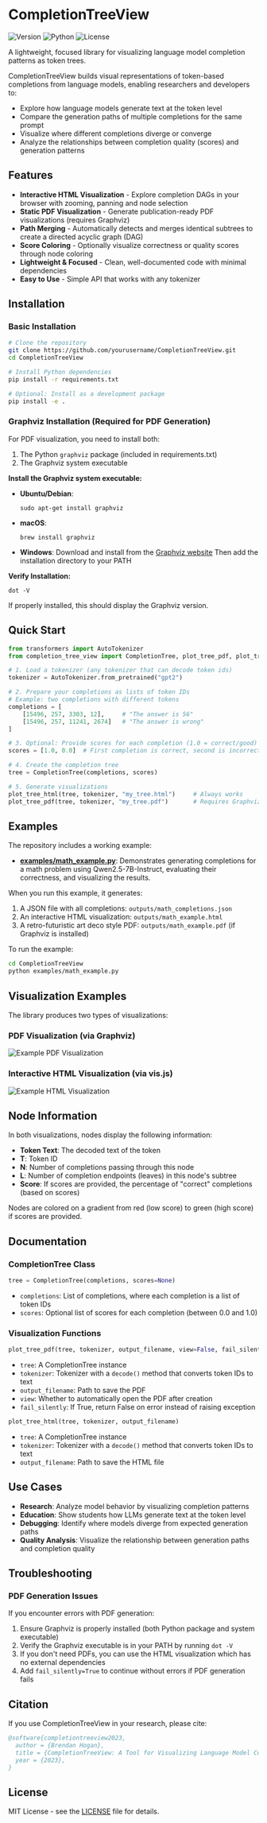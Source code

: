 # CompletionTreeView

![Version](https://img.shields.io/badge/version-0.1.0-blue)
![Python](https://img.shields.io/badge/python-3.7%2B-blue)
![License](https://img.shields.io/badge/license-MIT-green)

A lightweight, focused library for visualizing language model completion patterns as token trees.

CompletionTreeView builds visual representations of token-based completions from language models, enabling researchers and developers to:

- Explore how language models generate text at the token level
- Compare the generation paths of multiple completions for the same prompt
- Visualize where different completions diverge or converge
- Analyze the relationships between completion quality (scores) and generation patterns

## Features

- **Interactive HTML Visualization** - Explore completion DAGs in your browser with zooming, panning and node selection
- **Static PDF Visualization** - Generate publication-ready PDF visualizations (requires Graphviz)
- **Path Merging** - Automatically detects and merges identical subtrees to create a directed acyclic graph (DAG)
- **Score Coloring** - Optionally visualize correctness or quality scores through node coloring
- **Lightweight & Focused** - Clean, well-documented code with minimal dependencies
- **Easy to Use** - Simple API that works with any tokenizer

## Installation

### Basic Installation

```bash
# Clone the repository
git clone https://github.com/yourusername/CompletionTreeView.git
cd CompletionTreeView

# Install Python dependencies
pip install -r requirements.txt

# Optional: Install as a development package
pip install -e .
```

### Graphviz Installation (Required for PDF Generation)

For PDF visualization, you need to install both:
1. The Python `graphviz` package (included in requirements.txt)
2. The Graphviz system executable

**Install the Graphviz system executable:**

- **Ubuntu/Debian**: 
  ```
  sudo apt-get install graphviz
  ```

- **macOS**:
  ```
  brew install graphviz
  ```

- **Windows**:
  Download and install from the [Graphviz website](https://graphviz.org/download/)
  Then add the installation directory to your PATH

**Verify Installation:**
```
dot -V
```
If properly installed, this should display the Graphviz version.

## Quick Start

```python
from transformers import AutoTokenizer
from completion_tree_view import CompletionTree, plot_tree_pdf, plot_tree_html

# 1. Load a tokenizer (any tokenizer that can decode token ids)
tokenizer = AutoTokenizer.from_pretrained("gpt2")

# 2. Prepare your completions as lists of token IDs
# Example: two completions with different tokens
completions = [
    [15496, 257, 3303, 12],     # "The answer is 56"
    [15496, 257, 11241, 2674]   # "The answer is wrong"
]

# 3. Optional: Provide scores for each completion (1.0 = correct/good)
scores = [1.0, 0.0]  # First completion is correct, second is incorrect

# 4. Create the completion tree
tree = CompletionTree(completions, scores)

# 5. Generate visualizations
plot_tree_html(tree, tokenizer, "my_tree.html")     # Always works
plot_tree_pdf(tree, tokenizer, "my_tree.pdf")       # Requires Graphviz
```

## Examples

The repository includes a working example:

- **[examples/math_example.py](examples/math_example.py)**: Demonstrates generating completions for a math problem using Qwen2.5-7B-Instruct, evaluating their correctness, and visualizing the results.

When you run this example, it generates:
1. A JSON file with all completions: `outputs/math_completions.json`
2. An interactive HTML visualization: `outputs/math_example.html`
3. A retro-futuristic art deco style PDF: `outputs/math_example.pdf` (if Graphviz is installed)

To run the example:

```bash
cd CompletionTreeView
python examples/math_example.py
```

## Visualization Examples

The library produces two types of visualizations:

### PDF Visualization (via Graphviz)

![Example PDF Visualization](https://via.placeholder.com/650x400?text=Example+PDF+Visualization)

### Interactive HTML Visualization (via vis.js)

![Example HTML Visualization](https://via.placeholder.com/650x400?text=Example+HTML+Visualization)

## Node Information

In both visualizations, nodes display the following information:

- **Token Text**: The decoded text of the token
- **T**: Token ID
- **N**: Number of completions passing through this node
- **L**: Number of completion endpoints (leaves) in this node's subtree
- **Score**: If scores are provided, the percentage of "correct" completions (based on scores)

Nodes are colored on a gradient from red (low score) to green (high score) if scores are provided.

## Documentation

### CompletionTree Class

```python
tree = CompletionTree(completions, scores=None)
```
- `completions`: List of completions, where each completion is a list of token IDs
- `scores`: Optional list of scores for each completion (between 0.0 and 1.0)

### Visualization Functions

```python
plot_tree_pdf(tree, tokenizer, output_filename, view=False, fail_silently=False)
```
- `tree`: A CompletionTree instance
- `tokenizer`: Tokenizer with a `decode()` method that converts token IDs to text
- `output_filename`: Path to save the PDF
- `view`: Whether to automatically open the PDF after creation
- `fail_silently`: If True, return False on error instead of raising exception

```python
plot_tree_html(tree, tokenizer, output_filename)
```
- `tree`: A CompletionTree instance
- `tokenizer`: Tokenizer with a `decode()` method that converts token IDs to text
- `output_filename`: Path to save the HTML file

## Use Cases

- **Research**: Analyze model behavior by visualizing completion patterns
- **Education**: Show students how LLMs generate text at the token level
- **Debugging**: Identify where models diverge from expected generation paths
- **Quality Analysis**: Visualize the relationship between generation paths and completion quality

## Troubleshooting

### PDF Generation Issues

If you encounter errors with PDF generation:

1. Ensure Graphviz is properly installed (both Python package and system executable)
2. Verify the Graphviz executable is in your PATH by running `dot -V`
3. If you don't need PDFs, you can use the HTML visualization which has no external dependencies
4. Add `fail_silently=True` to continue without errors if PDF generation fails

## Citation

If you use CompletionTreeView in your research, please cite:

```bibtex
@software{completiontreeview2023,
  author = {Brendan Hogan},
  title = {CompletionTreeView: A Tool for Visualizing Language Model Completion Trees},
  year = {2023},
}
```

## License

MIT License - see the [LICENSE](LICENSE) file for details. 